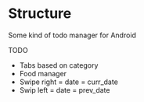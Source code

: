 # Structure
Some kind of todo manager for Android

TODO

- Tabs based on category
- Food manager
- Swipe right = date = curr_date
- Swip left = date = prev_date
